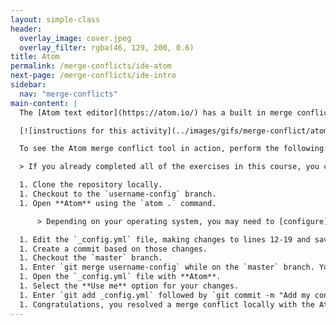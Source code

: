 ```yaml
---
layout: simple-class
header:
  overlay_image: cover.jpeg
  overlay_filter: rgba(46, 129, 200, 0.6)
title: Atom
permalink: /merge-conflicts/ide-atom
next-page: /merge-conflicts/ide-intro
sidebar:
  nav: "merge-conflicts"
main-content: |
  The [Atom text editor](https://atom.io/) has a built in merge conflict tool that enables you to simply choose which branch you would like to keep. Instead of removing the content you don't want and those pesky merge conflict markers, you simply choose theirs or yours.

  [![instructions for this activity](../images/gifs/merge-conflict/atom-merge.gif)](../images/gifs/merge-conflict/atom-merge.gif)

  To see the Atom merge conflict tool in action, perform the following:

  > If you already completed all of the exercises in this course, you can re-import the course repository and give it a different name.

  1. Clone the repository locally.
  1. Checkout to the `username-config` branch.
  1. Open **Atom** using the `atom .` command.

      > Depending on your operating system, you may need to [configure](http://flight-manual.atom.io/getting-started/sections/installing-atom/) this behavior.

  1. Edit the `_config.yml` file, making changes to lines 12-19 and save the file.
  1. Create a commit based on those changes.
  1. Checkout the `master` branch.
  1. Enter `git merge username-config` while on the `master` branch. You will encounter a merge conflict.
  1. Open the `_config.yml` file with **Atom**.
  1. Select the **Use me** option for your changes.
  1. Enter `git add _config.yml` followed by `git commit -m "Add my config changes"` and enter enter.
  1. Congratulations, you resolved a merge conflict locally with the Atom editor!
---
```

